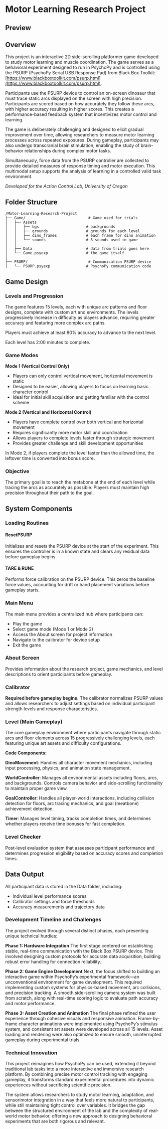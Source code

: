 # Motor Learning Research Project

## Preview

## Overview

This project is an interactive 2D side-scrolling platformer game developed to study motor learning and muscle coordination. The game serves as a behavioral experiment designed to run in PsychoPy and is controlled using the PSURP (PsychoPy Serial USB Response Pad) from Black Box Toolkit: [https://www.blackboxtoolkit.com/psurp.html](https://www.blackboxtoolkit.com/psurp.html).

Participants use the PSURP device to control an on-screen dinosaur that must trace static arcs displayed on the screen with high precision. Participants are scored based on how accurately they follow these arcs, with higher accuracy resulting in higher scores. This creates a performance-based feedback system that incentivizes motor control and learning.

The game is deliberately challenging and designed to elicit gradual improvement over time, allowing researchers to measure motor learning processes across repeated exposures. During gameplay, participants may also undergo transcranial brain stimulation, enabling the study of brain-behavior relationships during complex motor tasks.

Simultaneously, force data from the PSURP controller are collected to provide detailed measures of response timing and motor execution. This multimodal setup supports the analysis of learning in a controlled valid task environment.

*Developed for the Action Control Lab, University of Oregon*

## Folder Structure

```
/Motor-Learning-Research-Project
├── Game/                            # Game used for trials
│   ├── Assets
│   │   ├── bgs                     # backgrounds
│   │   ├── grounds                 # grounds for each level
│   │   ├── dino_frames             # each frame for dino animation
│   │   └── sounds                  # 3 sounds used in game
│   │
│   ├── Data                        # data from trials goes here
│   └── Game.psyexp                 # the game itself
│
├── PSURP/                           # Communication PSURP device
│   └── PSURP.psyexp                # PsychoPy communication code
```
## Game Design

### Levels and Progression

The game features 15 levels, each with unique arc patterns and floor designs, complete with custom art and environments. The levels progressively increase in difficulty as players advance, requiring greater accuracy and featuring more complex arc paths.

Players must achieve at least 80% accuracy to advance to the next level.

Each level has 2:00 minutes to complete.


### Game Modes

**Mode 1 (Vertical Control Only)**
- Players can only control vertical movement, horizontal movement is static
- Designed to be easier, allowing players to focus on learning basic character control
- Ideal for initial skill acquisition and getting familiar with the control scheme

**Mode 2 (Vertical and Horizontal Control)**
- Players have complete control over both vertical and horizontal movement
- Requires significantly more motor skill and coordination
- Allows players to complete levels faster through strategic movement
- Provides greater challenge and skill development opportunities

In Mode 2, if players complete the level faster than the allowed time, the leftover time is converted into bonus score.

### Objective

The primary goal is to reach the metabone at the end of each level while tracing the arcs as accurately as possible. Players must maintain high precision throughout their path to the goal.  


## System Components

### Loading Routines

#### ResetPSURP
Initializes and resets the PSURP device at the start of the experiment. This ensures the controller is in a known state and clears any residual data before gameplay begins.

#### TARE & RUNE
Performs force calibration on the PSURP device. This zeros the baseline force values, accounting for drift or hand placement variations before gameplay starts.

 
### Main Menu
The main menu provides a centralized hub where participants can:
- Play the game
- Select game mode (Mode 1 or Mode 2)
- Access the About screen for project information
- Navigate to the calibrator for device setup
- Exit the game

### About Screen
Provides information about the research project, game mechanics, and level descriptions to orient participants before gameplay.

### Calibrator
**Required before gameplay begins.** The calibrator normalizes PSURP values and allows researchers to adjust settings based on individual participant strength levels and response characteristics.


### Level (Main Gameplay)
The core gameplay environment where participants navigate through static arcs and floor elements across 15 progressively challenging levels, each featuring unique art assets and difficulty configurations.

**Code Components:**

**DinoMovement**:
Handles all character movement mechanics, including input processing, physics, and animation state management.

**WorldController**:
Manages all environmental assets including floors, arcs, and backgrounds. Controls camera behavior and side-scrolling functionality to maintain proper game view.

**GoalController**:
Handles all player-world interactions, including collision detection for floors, arc tracing mechanics, and goal (meatbone) achievement detection.

**Timer**:
Manages level timing, tracks completion times, and determines whether players receive time bonuses for fast completion.

### Level Checker
Post-level evaluation system that assesses participant performance and determines progression eligibility based on accuracy scores and completion times.


## Data Output

All participant data is stored in the Data folder, including:
- Individual level performance scores
- Calibrator settings and force thresholds
- Accuracy measurements and trajectory data

### Development Timeline and Challenges

The project evolved through several distinct phases, each presenting unique technical hurdles:

**Phase 1: Hardware Integration**
The first stage centered on establishing stable, real-time communication with the Black Box PSURP device. This involved designing custom protocols for accurate data acquisition, building robust error handling for connection reliability.



**Phase 2: Game Engine Development**
Next, the focus shifted to building an interactive game within PsychoPy’s experimental framework—an unconventional environment for game development. This required implementing custom systems for physics-based movement, arc collisions, and precision tracking. A smooth side-scrolling camera system was built from scratch, along with real-time scoring logic to evaluate path accuracy and motor performance.

**Phase 3: Asset Creation and Animation**
The final phase refined the user experience through cohesive visuals and responsive animation. Frame-by-frame character animations were implemented using PsychoPy’s stimulus system, and consistent art assets were developed across all 15 levels. Asset loading and rendering were also optimized to ensure smooth, uninterrupted gameplay during experimental trials.


### Technical Innovation

This project reimagines how PsychoPy can be used, extending it beyond traditional lab tasks into a more interactive and immersive research platform. By combining precise motor control tracking with engaging gameplay, it transforms standard experimental procedures into dynamic experiences without sacrificing scientific precision.

The system allows researchers to study motor learning, adaptation, and sensorimotor integration in a way that feels more natural to participants, while still maintaining tight control over variables. It bridges the gap between the structured environment of the lab and the complexity of real-world motor behavior, offering a new approach to designing behavioral experiments that are both rigorous and relevant.
